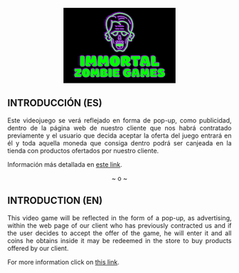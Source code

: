 <div align="center">
  
  [<img src="https://github.com/GuillermoSH/proyecto-daw-ets/blob/main/Imagenes/Screenshot_5.png" width="50%"/>](https://github.com/GuillermoSH/proyecto-daw-ets/blob/main/Imagenes/Screenshot_5.png)
  
</div>

## INTRODUCCIÓN (ES)

<div align="justify">

  Este videojuego se verá reflejado en forma de pop-up, como publicidad, dentro de la página web de nuestro cliente que nos habrá contratado previamente y el usuario que decida aceptar la oferta del juego entrará en él y toda aquella moneda que consiga dentro podrá ser canjeada en la tienda con productos ofertados por nuestro cliente.
 
  Información más detallada en [este link](https://github.com/GuillermoSH/proyecto-daw-ets/wiki/1.-IMMORTAL-ZOMBIE-GAMES).

</div>

<div align="center">

  ~ o ~

</div>

## INTRODUCTION (EN)

<div align="justify">

  This video game will be reflected in the form of a pop-up, as advertising, within the web page of our client who has previously contracted us and if the user decides to accept the offer of the game, he will enter it and all coins he obtains inside it may be redeemed in the store to buy products offered by our client.
  
  For more information click on [this link](https://github.com/GuillermoSH/proyecto-daw-ets/wiki/1.-IMMORTAL-ZOMBIE-GAMES).

</div>